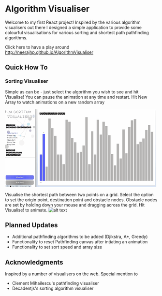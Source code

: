 # Algorithm Visualiser

Welcome to my first React project! Inspired by the various algorithm visualisers out there I designed a simple application to provide some colourful visualisations  for various sorting and shortest path pathfinding algorithms.

Click here to have a play around http://neerajhp.github.io/AlgorithmVisualiser

## Quick How To 

### Sorting Visualiser

Simple as can be - just select the algorithm you wish to see and hit Visualise! You can pause the animation at any time and restart.
Hit New Array to watch animations on a new random array

![alt text](https://github.com/neerajhp/AlgorithmVisualiser/blob/master/Markdown/Images/sorting.gif)

Visualise the shortest path between two points on a grid. Select the option to set the origin point, destination point and obstacle nodes. Obstacle nodes are set by holding down your mouse and dragging across the grid. Hit Visualise! to animate.
![alt text](https://github.com/neerajhp/AlgorithmVisualiser/blob/master/Markdown/Images/pathfinding.gif)

## Planned Updates

* Additional pathfinding algorithms to be added (Djikstra, A*, Greedy)
* Functionality to reset Pathfinding canvas after intiating an animation
* Functionality to set sort speed and array size

## Acknowledgments

Inspired by a number of visualisers on the web. Special mention to 
* Clement Mihailescu's pathfinding visualiser
* Decadentjs's sorting algorithm visualiser
